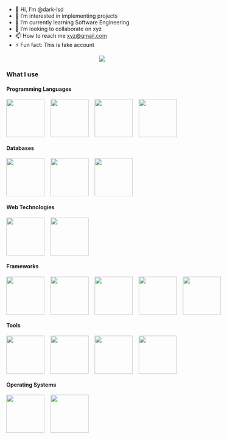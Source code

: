 - 👋 Hi, I’m @dark-lsd
- 👀 I’m interested in implementing projects
- 🌱 I’m currently learning Software Engineering
- 💞️ I’m looking to collaborate on xyz
- 📫 How to reach me xyz@gmail.com
- ⚡ Fun fact: This is fake account

<div align="center">
  <img src="https://media1.giphy.com/media/v1.Y2lkPTc5MGI3NjExNmN1dTI3cWh1aHQyam9sZ2g5b2FwYThic3Jzenp1N3ZmaDZ5ZWVwZyZlcD12MV9pbnRlcm5hbF9naWZfYnlfaWQmY3Q9Zw/jBOOXxSJfG8kqMxT11/giphy.gif" />
</div>

### What I use
<div>
  <!-- Programming Languages -->
  <div>
    <h4>Programming Languages</h4>
    <div style="display: flex; gap: 1rem;">
      <img src="https://cdn.jsdelivr.net/gh/devicons/devicon@latest/icons/python/python-original.svg" width=100 height=100/>
      <img src="https://cdn.jsdelivr.net/gh/devicons/devicon@latest/icons/c/c-original.svg" width=100 />
      <img src="https://cdn.jsdelivr.net/gh/devicons/devicon@latest/icons/cplusplus/cplusplus-original.svg" width=100 />
      <img src="https://cdn.jsdelivr.net/gh/devicons/devicon@latest/icons/javascript/javascript-original.svg" width=100/>  
    </div>
  </div>
  
  <!-- Databases -->
  <div>
    <h4>Databases</h4>
    <div style="display: flex; gap: 1rem;">
      <img src="https://cdn.jsdelivr.net/gh/devicons/devicon@latest/icons/mongodb/mongodb-original-wordmark.svg" width=100 height=100/>
      <img src="https://cdn.jsdelivr.net/gh/devicons/devicon@latest/icons/mysql/mysql-original-wordmark.svg" width=100 height=100/>
      <img src="https://cdn.jsdelivr.net/gh/devicons/devicon@latest/icons/mariadb/mariadb-original-wordmark.svg" width=100/>
    </div>
  </div>

  <!-- Web Technologies -->
  <div>
    <h4>Web Technologies</h4>
    <div style="display: flex; gap: 1rem;">
      <img src="https://cdn.jsdelivr.net/gh/devicons/devicon@latest/icons/html5/html5-original.svg" width=100/>
      <img src="https://cdn.jsdelivr.net/gh/devicons/devicon@latest/icons/css3/css3-original.svg" width=100/>
    </div>
  </div>

  <!-- Frameworks -->
  <div>
    <h4>Frameworks</h4>
    <div style="display: flex; gap: 1rem;">
      <img src="https://cdn.jsdelivr.net/gh/devicons/devicon@latest/icons/react/react-original.svg" width=100 height=100/>
      <img src="https://cdn.jsdelivr.net/gh/devicons/devicon@latest/icons/fastapi/fastapi-plain.svg" width=100 height=100/>
      <img src="https://cdn.jsdelivr.net/gh/devicons/devicon@latest/icons/flask/flask-original.svg" width=100/>
      <img src="https://cdn.jsdelivr.net/gh/devicons/devicon@latest/icons/nodejs/nodejs-original-wordmark.svg" width=100 height=100/>
      <img src="https://cdn.jsdelivr.net/gh/devicons/devicon@latest/icons/pytorch/pytorch-original.svg" width="100"/>
    </div>
  </div>
  
  <!-- Tools -->
  <div>
    <h4>Tools</h4>
    <div style="display: flex; gap: 1rem;">
      <img src="https://cdn.jsdelivr.net/gh/devicons/devicon@latest/icons/git/git-original.svg" width=100 height=100 />
      <img src="https://cdn.jsdelivr.net/gh/devicons/devicon@latest/icons/github/github-original.svg" width=100 height=100 />
      <img src="https://cdn.jsdelivr.net/gh/devicons/devicon@latest/icons/vim/vim-original.svg" width=100 height=100/>
      <img src="https://cdn.jsdelivr.net/gh/devicons/devicon@latest/icons/vscode/vscode-original.svg" width=100 height=100/>
    </div>
  </div>

  <!-- Operating Systems -->
  <div>
    <h4>Operating Systems</h4>
    <div style="display: flex; gap: 1rem;">
      <img src="https://cdn.jsdelivr.net/gh/devicons/devicon@latest/icons/linux/linux-original.svg" width=100 height=100/>
      <img src="https://cdn.jsdelivr.net/gh/devicons/devicon@latest/icons/archlinux/archlinux-original.svg" width="100" height="100"/>
    </div>
  </div>
</div>
